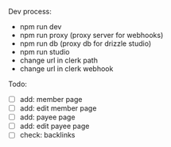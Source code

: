 Dev process: 

- npm run dev
- npm run proxy (proxy server for webhooks)
- npm run db (proxy db for drizzle studio)
- npm run studio
- change url in clerk path
- change url in clerk webhook

Todo:

- [ ] add: member page
- [ ] add: edit member page
- [ ] add: payee page
- [ ] add: edit payee page 
- [ ] check: backlinks
